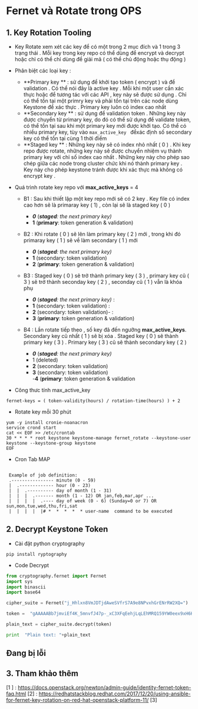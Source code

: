 

# Fernet và Rotate trong OPS


## 1. Key Rotation Tooling

- Key Rotate xem xét các key để có một trong 2 mục đích và 1 trong 3 trạng thái . Mỗi key trong key repo có thể dùng để encrypt và decrypt hoặc chỉ có thể chỉ dùng để giải mã ( có thể chủ động hoặc thụ động )  

- Phân biệt các loại key :
	- **Primary key  ** :  sử dụng để khởi tạo token ( encrypt ) và để validation . Có thể nói đây là active key . Mỗi khi một user cần xác thực hoặc để tương tác với các API , key này sẽ được sử dụng . Chỉ có thể tồn tại một primry key  và phải tồn tại trên các node dùng Keystone để xác thực . Primary key luôn có index cao nhất
	- **Secondary key **  : sử dụng để validation token . Những key này được chuyển từ primary key, do đó có thể sử dụng để validate token, có thể tồn tại sau khi một primary key mới được khởi tạo. Có thể có nhiều primary key, tùy vào `max_active_key ` đểxác định số secondary key có thể tồn tại cùng 1 thời điểm
	- **Staged key ** : Những key này sẽ có index nhỏ nhất ( 0 ) . Khi key repo được rotate, những key này sẽ được chuyển nhiệm vụ thành primary key với chỉ số index cao nhất . Những key này cho phép sao chép giữa các node trong cluster chức khi nó thành primary key . Key này cho phép keystone tránh được khi xác thực mà không có encrypt key .



- Quá trình rotate key repo với **max_active_keys** = 4
	- B1 :  Sau khi thiết lập một key repo mới sẽ có 2 key . Key file có index cao hơn sẽ là primaray key  ( 1) , còn lại sẽ là staged key ( 0 ) 
		- **_0_** (**_staged_**_: the next primary key)_  
		- **1** (**primary**: token generation & validation)

	- B2 : Khi rotate ( 0 ) sẽ lên làm primary key ( 2 )  mới , trong khi đó primaray key ( 1 )  sẽ về làm secondary ( 1 )  mới 
		- **_0_** (**_staged_**_: the next primary key)_  
		- **1** (secondary: token validation)  
		- **2** (**primary**: token generation & validation)
	- B3 :  Staged key ( 0  ) sẽ trở thành primary key ( 3 ) , primary key cũ ( 3 ) sẽ trở thành  seconday key ( 2 ) , seconday cũ ( 1 ) vẫn là khóa phụ
		- **_0_** (**_staged_**_: the next primary key)_  : 
		- **1** (secondary: token validation)  :
		- **2** (secondary: token validation)-  :
		- **3** (**primary**: token generation & validation)
	- B4 : Lần rotate tiếp theo , số key đã đến ngưỡng **max_active_keys**.  Secondary key cũ nhất ( 1 ) sẽ bị xóa . Staged key   ( 0 ) sẽ thành primary key ( 3  )  .  Primary key ( 3 ) cũ sẽ thành secondary key ( 2 )  
		- **_0_** (**_staged_**_: the next primary key)_  
		-  1 (deleted)  
		- **2** (secondary: token validation)  
		- **3** (secondary: token validation)  
		-**4** (**primary**: token generation & validation

- Công thưc tính max_active_key
```
fernet-keys = ( token-validity(hours) / rotation-time(hours) ) + 2
```


- Rotate key mỗi 30 phút
```
yum -y install cronie-noanacron
service crond start
cat << EOF >> /etc/crontab
30 * * * * root keystone keystone-manage fernet_rotate --keystone-user keystone --keystone-group keystone
EOF
```


- Cron Tab MAP
```
 
 Example of job definition:
 .---------------- minute (0 - 59)
 |  .------------- hour (0 - 23)
 |  |  .---------- day of month (1 - 31)
 |  |  |  .------- month (1 - 12) OR jan,feb,mar,apr ...
 |  |  |  |  .---- day of week (0 - 6) (Sunday=0 or 7) OR sun,mon,tue,wed,thu,fri,sat
 |  |  |  |  |# *  *  *  *  * user-name  command to be executed

```


## 2. Decrypt Keystone Token

- Cài đặt python cryptography 
```
pip install ryptography
```

- Code Decrypt

```python
from cryptography.fernet import Fernet
import sys
import binascii
import base64

cipher_suite = Fernet("j_Hhlxn8VmJDTjdAweSVfrS7A9e8NPvxhGrENrRW2XQ=")

token =  "gAAAAABb7jmviEf4K_5mnvfJ47p-_xC3XFqEehjLqLEhMRQ159YW0eex9xH6H7XKCCDOV-V1qoUxyMBfqVy2P0AOept_vnLZgHdbqmjO0iPu3YAF4QOnc73cR2jzjcmN9RIi7JJzi93e8y0-7i9DfDnjtuTLEr7cgxTuRBW1d966gg0GGFIPlZY"

plain_text = cipher_suite.decrypt(token)

print  "Plain text: "+plain_text
```
## Đang bị lỗi 
## 3. Tham khảo thêm

[1 ] : https://docs.openstack.org/newton/admin-guide/identity-fernet-token-faq.html
[2] : https://redhatstackblog.redhat.com/2017/12/20/using-ansible-for-fernet-key-rotation-on-red-hat-openstack-platform-11/
[3]
